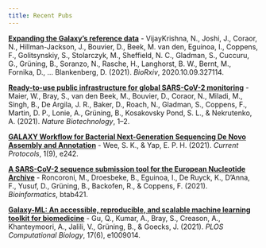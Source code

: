```yaml
---
title: Recent Pubs
---
```


**[Expanding the Galaxy’s reference data](https://doi.org/10.1101/2020.10.09.327114)** - 
VijayKrishna, N., Joshi, J., Coraor, N., Hillman-Jackson, J., Bouvier, D., Beek, M. van den, Eguinoa, I., Coppens, F., Golitsynskiy, S., Stolarczyk, M., Sheffield, N. C., Gladman, S., Cuccuru, G., Grüning, B., Soranzo, N., Rasche, H., Langhorst, B. W., Bernt, M., Fornika, D., … Blankenberg, D. (2021). *BioRxiv*, 2020.10.09.327114. 

**[Ready-to-use public infrastructure for global SARS-CoV-2 monitoring](https://doi.org/10.1038/s41587-021-01069-1)** -
Maier, W., Bray, S., van den Beek, M., Bouvier, D., Coraor, N., Miladi, M., Singh, B., De Argila, J. R., Baker, D., Roach, N., Gladman, S., Coppens, F., Martin, D. P., Lonie, A., Grüning, B., Kosakovsky Pond, S. L., & Nekrutenko, A. (2021). *Nature Biotechnology*, 1–2. 

**[GALAXY Workflow for Bacterial Next-Generation Sequencing De Novo Assembly and Annotation](https://doi.org/10.1002/cpz1.242)** -
Wee, S. K., & Yap, E. P. H. (2021). *Current Protocols*, 1(9), e242. 

**[A SARS-CoV-2 sequence submission tool for the European Nucleotide Archive](https://doi.org/10.1093/bioinformatics/btab421)** - Roncoroni, M., Droesbeke, B., Eguinoa, I., De Ruyck, K., D’Anna, F., Yusuf, D., Grüning, B., Backofen, R., &amp; Coppens, F. (2021). *Bioinformatics*, btab421.

**[Galaxy-ML: An accessible, reproducible, and scalable machine learning toolkit for biomedicine](https://doi.org/10.1371/journal.pcbi.1009014)** - Gu, Q., Kumar, A., Bray, S., Creason, A., Khanteymoori, A., Jalili, V., Grüning, B., &amp; Goecks, J. (2021). *PLOS Computational Biology*, 17(6), e1009014.
